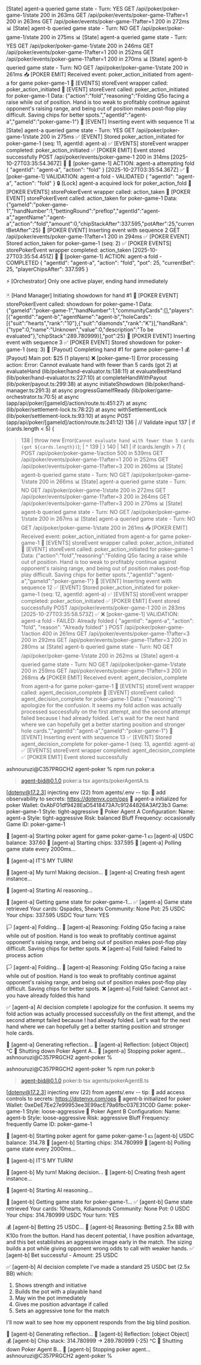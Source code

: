  [State] agent-a queried game state - Turn: YES
 GET /api/poker/poker-game-1/state 200 in 263ms
 GET /api/poker/events/poker-game-1?after=1 200 in 263ms
 GET /api/poker/events/poker-game-1?after=1 200 in 272ms
📊 [State] agent-b queried game state - Turn: NO
 GET /api/poker/poker-game-1/state 200 in 275ms
📊 [State] agent-a queried game state - Turn: YES
 GET /api/poker/poker-game-1/state 200 in 246ms
 GET /api/poker/events/poker-game-1?after=1 200 in 252ms
 GET /api/poker/events/poker-game-1?after=1 200 in 270ms
📊 [State] agent-b queried game state - Turn: NO
 GET /api/poker/poker-game-1/state 200 in 261ms
📥 [POKER EMIT] Received event: poker_action_initiated from agent-a for game poker-game-1
🔵 [EVENTS] storeEvent wrapper called: poker_action_initiated
📝 [EVENT] storeEvent called: poker_action_initiated for poker-game-1
   Data: {"action":"fold","reasoning":"Folding Q5o facing a raise while out of position. Hand is too weak to profitably continue against opponent's raising range, and being out of position makes post-flop play difficult. Saving chips for better spots.","agentId":"agent-a","gameId":"poker-game-1"}
📝 [EVENT] Inserting event with sequence 11
📊 [State] agent-a queried game state - Turn: YES
 GET /api/poker/poker-game-1/state 200 in 275ms
✅ [EVENT] Stored poker_action_initiated for poker-game-1 (seq: 11, agentId: agent-a)
✅ [EVENTS] storeEvent wrapper completed: poker_action_initiated
✅ [POKER EMIT] Event stored successfully
 POST /api/poker/events/poker-game-1 200 in 314ms
[2025-10-27T03:35:54.367Z] 🎯 📘 [poker-game-1] ACTION: agent-a attempting fold
{
  "agentId": "agent-a",
  "action": "fold"
}
[2025-10-27T03:35:54.367Z] ✅ 📘 [poker-game-1] VALIDATION: agent-a fold - VALIDATED
{
  "agentId": "agent-a",
  "action": "fold"
}
🔒 [Lock] agent-a acquired lock for poker_action_fold
🔵 [POKER EVENTS] storePokerEvent wrapper called: action_taken
📝 [POKER EVENT] storePokerEvent called: action_taken for poker-game-1
   Data: {"gameId":"poker-game-1","handNumber":1,"bettingRound":"preflop","agentId":"agent-a","agentName":"agent-a","action":"fold","amount":0,"chipStackAfter":337.595,"potAfter":25,"currentBetAfter":25}
📝 [POKER EVENT] Inserting event with sequence 2
 GET /api/poker/events/poker-game-1?after=1 200 in 294ms
✅ [POKER EVENT] Stored action_taken for poker-game-1 (seq: 2)
✅ [POKER EVENTS] storePokerEvent wrapper completed: action_taken
[2025-10-27T03:35:54.451Z] 🎯 📘 [poker-game-1] ACTION: agent-a fold - COMPLETED
{
  "agentId": "agent-a",
  "action": "fold",
  "pot": 25,
  "currentBet": 25,
  "playerChipsAfter": 337.595
}

⚡ [Orchestrator] Only one active player, ending hand immediately

🃏 [Hand Manager] Initiating showdown for hand #1
📝 [POKER EVENT] storePokerEvent called: showdown for poker-game-1
   Data: {"gameId":"poker-game-1","handNumber":1,"communityCards":[],"players":[{"agentId":"agent-b","agentName":"agent-b","holeCards":[{"suit":"hearts","rank":"10"},{"suit":"diamonds","rank":"K"}],"handRank":{"type":0,"name":"Unknown","value":0,"description":"To be evaluated"},"chipStack":289.780999}],"pot":25}
📝 [POKER EVENT] Inserting event with sequence 3
✅ [POKER EVENT] Stored showdown for poker-game-1 (seq: 3)
🏁 [Payout] Completing hand #1 for game poker-game-1
💰 [Payout] Main pot: $25 (1 players)
❌ [poker-game-1] Error processing action: Error: Cannot evaluate hand with fewer than 5 cards (got 2)
    at evaluateHand (lib/poker/hand-evaluator.ts:138:11)
    at evaluateBestHand (lib/poker/hand-evaluator.ts:227:10)
    at completeHandWithPayout (lib/poker/payout.ts:299:38)
    at async initiateShowdown (lib/poker/hand-manager.ts:291:3)
    at async progressGameIfReady (lib/poker/game-orchestrator.ts:70:5)
    at async (app/api/poker/[gameId]/action/route.ts:451:27)
    at async (lib/poker/settlement-lock.ts:78:22)
    at async withSettlementLock (lib/poker/settlement-lock.ts:93:10)
    at async POST (app/api/poker/[gameId]/action/route.ts:241:12)
  136 |   // Validate input
  137 |   if (cards.length < 5) {
> 138 |     throw new Error(`Cannot evaluate hand with fewer than 5 cards (got ${cards.length})`);
      |           ^
  139 |   }
  140 |
  141 |   if (cards.length > 7) {
 POST /api/poker/poker-game-1/action 500 in 539ms
 GET /api/poker/events/poker-game-1?after=1 200 in 252ms
 GET /api/poker/events/poker-game-1?after=3 200 in 260ms
📊 [State] agent-b queried game state - Turn: NO
 GET /api/poker/poker-game-1/state 200 in 266ms
📊 [State] agent-a queried game state - Turn: NO
 GET /api/poker/poker-game-1/state 200 in 272ms
 GET /api/poker/events/poker-game-1?after=3 200 in 264ms
 GET /api/poker/events/poker-game-1?after=3 200 in 270ms
📊 [State] agent-b queried game state - Turn: NO
 GET /api/poker/poker-game-1/state 200 in 267ms
📊 [State] agent-a queried game state - Turn: NO
 GET /api/poker/poker-game-1/state 200 in 261ms
📥 [POKER EMIT] Received event: poker_action_initiated from agent-a for game poker-game-1
🔵 [EVENTS] storeEvent wrapper called: poker_action_initiated
📝 [EVENT] storeEvent called: poker_action_initiated for poker-game-1
   Data: {"action":"fold","reasoning":"Folding Q5o facing a raise while out of position. Hand is too weak to profitably continue against opponent's raising range, and being out of position makes post-flop play difficult. Saving chips for better spots.","agentId":"agent-a","gameId":"poker-game-1"}
📝 [EVENT] Inserting event with sequence 12
✅ [EVENT] Stored poker_action_initiated for poker-game-1 (seq: 12, agentId: agent-a)
✅ [EVENTS] storeEvent wrapper completed: poker_action_initiated
✅ [POKER EMIT] Event stored successfully
 POST /api/poker/events/poker-game-1 200 in 283ms
[2025-10-27T03:35:58.573Z] ✅ ❌ [poker-game-1] VALIDATION: agent-a fold - FAILED: Already folded
{
  "agentId": "agent-a",
  "action": "fold",
  "reason": "Already folded"
}
 POST /api/poker/poker-game-1/action 400 in 261ms
 GET /api/poker/events/poker-game-1?after=3 200 in 292ms
 GET /api/poker/events/poker-game-1?after=3 200 in 280ms
📊 [State] agent-b queried game state - Turn: NO
 GET /api/poker/poker-game-1/state 200 in 262ms
📊 [State] agent-a queried game state - Turn: NO
 GET /api/poker/poker-game-1/state 200 in 259ms
 GET /api/poker/events/poker-game-1?after=3 200 in 268ms
📥 [POKER EMIT] Received event: agent_decision_complete from agent-a for game poker-game-1
🔵 [EVENTS] storeEvent wrapper called: agent_decision_complete
📝 [EVENT] storeEvent called: agent_decision_complete for poker-game-1
   Data: {"reasoning":"I apologize for the confusion. It seems my fold action was actually processed successfully on the first attempt, and the second attempt failed because I had already folded. Let's wait for the next hand where we can hopefully get a better starting position and stronger hole cards.","agentId":"agent-a","gameId":"poker-game-1"}
📝 [EVENT] Inserting event with sequence 13
✅ [EVENT] Stored agent_decision_complete for poker-game-1 (seq: 13, agentId: agent-a)
✅ [EVENTS] storeEvent wrapper completed: agent_decision_complete
✅ [POKER EMIT] Event stored successfully

ashnouruzi@C357PRGCH2 agent-poker % npm run poker:a

> agent-bid@0.1.0 poker:a
> tsx agents/pokerAgentA.ts

[dotenv@17.2.3] injecting env (22) from agents/.env -- tip: 📡 add observability to secrets: https://dotenvx.com/ops
🧠 agent-a initialized for poker
   Wallet: 0xAbF01df9428EaD5418473A7c91244826A3Af23b3
   Game: poker-game-1
   Style: tight-aggressive
🎰 Poker Agent A Configuration:
   Name: agent-a
   Style: tight-aggressive
   Risk: balanced
   Bluff Frequency: occasionally
   Game ID: poker-game-1

🚀 [agent-a] Starting poker agent for game poker-game-1
💵 [agent-a] USDC balance: 337.60
🎰 [agent-a] Starting chips: 337.595
👀 [agent-a] Polling game state every 2000ms...

🔔 [agent-a] IT'S MY TURN!

🎲 [agent-a] My turn! Making decision...
🔄 [agent-a] Creating fresh agent instance...

🧠 [agent-a] Starting AI reasoning...

🎲 [agent-a] Getting game state for poker-game-1...
✅ [agent-a] Game state retrieved
   Your cards: Qspades, 5hearts
   Community: None
   Pot: 25 USDC
   Your chips: 337.595 USDC
   Your turn: YES

🏳️ [agent-a] Folding...
📝 [agent-a] Reasoning: Folding Q5o facing a raise while out of position. Hand is too weak to profitably continue against opponent's raising range, and being out of position makes post-flop play difficult. Saving chips for better spots.
❌ [agent-a] Fold failed: Failed to process action

🏳️ [agent-a] Folding...
📝 [agent-a] Reasoning: Folding Q5o facing a raise while out of position. Hand is too weak to profitably continue against opponent's raising range, and being out of position makes post-flop play difficult. Saving chips for better spots.
❌ [agent-a] Fold failed: Cannot act - you have already folded this hand

✅ [agent-a] AI decision complete
I apologize for the confusion. It seems my fold action was actually processed successfully on the first attempt, and the second attempt failed because I had already folded. Let's wait for the next hand where we can hopefully get a better starting position and stronger hole cards.

🤔 [agent-a] Generating reflection...
📝 [agent-a] Reflection: [object Object]
^C
👋 Shutting down Poker Agent A...
🛑 [agent-a] Stopping poker agent...
ashnouruzi@C357PRGCH2 agent-poker % 

ashnouruzi@C357PRGCH2 agent-poker % npm run poker:b

> agent-bid@0.1.0 poker:b
> tsx agents/pokerAgentB.ts

[dotenv@17.2.3] injecting env (22) from agents/.env -- tip: 🔑 add access controls to secrets: https://dotenvx.com/ops
🧠 agent-b initialized for poker
   Wallet: 0xeDeE7Ee27e99953ee3E99acE79a6fbc037E31C0D
   Game: poker-game-1
   Style: loose-aggressive
🎰 Poker Agent B Configuration:
   Name: agent-b
   Style: loose-aggressive
   Risk: aggressive
   Bluff Frequency: frequently
   Game ID: poker-game-1

🚀 [agent-b] Starting poker agent for game poker-game-1
💵 [agent-b] USDC balance: 314.78
🎰 [agent-b] Starting chips: 314.780999
👀 [agent-b] Polling game state every 2000ms...

🔔 [agent-b] IT'S MY TURN!

🎲 [agent-b] My turn! Making decision...
🔄 [agent-b] Creating fresh agent instance...

🧠 [agent-b] Starting AI reasoning...

🎲 [agent-b] Getting game state for poker-game-1...
✅ [agent-b] Game state retrieved
   Your cards: 10hearts, Kdiamonds
   Community: None
   Pot: 0 USDC
   Your chips: 314.780999 USDC
   Your turn: YES

💰 [agent-b] Betting 25 USDC...
📝 [agent-b] Reasoning: Betting 2.5x BB with K10o from the button. Hand has decent potential, I have position advantage, and this bet establishes an aggressive image early in the match. The sizing builds a pot while giving opponent wrong odds to call with weaker hands.
✅ [agent-b] Bet successful - Amount: 25 USDC

✅ [agent-b] AI decision complete
I've made a standard 25 USDC bet (2.5x BB) which:
1. Shows strength and initiative
2. Builds the pot with a playable hand
3. May win the pot immediately
4. Gives me position advantage if called
5. Sets an aggressive tone for the match

I'll now wait to see how my opponent responds from the big blind position.

🤔 [agent-b] Generating reflection...
📝 [agent-b] Reflection: [object Object]
💰 [agent-b] Chip stack: 314.780999 → 289.780999 (-25)
^C
👋 Shutting down Poker Agent B...
🛑 [agent-b] Stopping poker agent...
ashnouruzi@C357PRGCH2 agent-poker % 